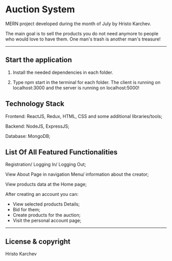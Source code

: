 # Auction System

MERN project developed during the month of July by Hristo Karchev.

The main goal is to sell the products you do not need anymore to people who would love to have them. One man's trash is another man's treasure!

---
## Start the application 

1. Install the needed dependencies in each folder.

2. Type npm start in the terminal for each folder. The client is running on localhost:3000 and the server is running on localhost:5000!

##  Technology Stack

Frontend: ReactJS, Redux, HTML, CSS and some additional libraries/tools;

Backend: NodeJS, ExpressJS;

Database: MongoDB;

##  List Of All Featured Functionalities
Registration/ Logging In/ Logging Out;

View About Page in navigation Menu/ information about the creator;

View products data at the Home page;

After creating an account you can:
- View selected products Details;
- Bid for them;
- Create products for the auction;
- Visit the personal account page;

---

## License & copyright

Hristo Karchev